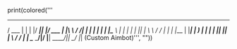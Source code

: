 print(colored('''
  ____  _     _  ____  ________  _______  ___        ___
 / ___ | |   | |/ ___||___  ___|/  ___  \| |\ \    / /| |
| |    | |   | |\___ \   |  |   | |   | || | \ \  / / | |
| |___ | |___| | ___) |  |  |   | |___| || |  \ \/ /  | |
 \____ \_______/|____/   |__|   \_______/|_|   \__/   |_|
(Custom Aimbot)''', ""))
